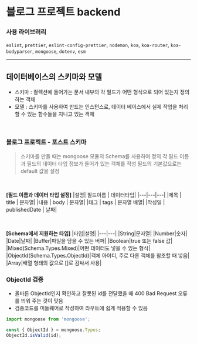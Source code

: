 # 블로그 프로젝트 backend

### 사용 라이브러리

`eslint`, `prettier`, `eslint-config-prettier`, `nodemon`, `koa`, `koa-router`, `koa-bodyparser`, `mongoose`, `dotenv`, `esm`

---

## 데이터베이스의 스키마와 모델

- 스키마 : 컬렉션에 들어가는 문서 내부의 각 필드가 어떤 형식으로 되어 있는지 정의하는 객체
- 모델 : 스키마를 사용하여 만드는 인스턴스로, 데이터 베이스에서 실제 작업을 처리할 수 있는 함수들을 지니고 있는 객체

<br/>

### 블로그 프로젝트 - 포스트 스키마

> 스키마를 만들 때는 mongoose 모듈의 Schema를 사용하여 정의
> 각 필드 이름과 필드의 데이터 타입 정보가 들어가 있는 객체를 작성
> 필드의 기본값으로는 default 값을 설정

<br/>

**[필드 이름과 데이터 타입 설정]**
|설명| 필드이름 | 데이터타입|
|---|---|---|
|제목 | title | 문자열|
|내용 | body | 문자열|
|태그 | tags | 문자열 배열|
|작성일 | publishedDate | 날짜|

<br/>

**[Schema에서 지원하는 타입]**
|타입|설명|
|---|---|
|String|문자열|
|Number|숫자|
|Date|날짜|
|Buffer|파일을 담을 수 있는 버퍼|
|Boolean|true 또는 false 값|
|Mixed(Schema.Types.Mixed)|어떤 데이터도 넣을 수 있는 형식|
|ObjectId(Schema.Types.ObjectId)|객체 아이디, 주로 다른 객체를 참조할 때 넣음|
|Array|배열 형태의 값으로 []로 감싸서 사용|

### ObjectId 검증

- 올바른 ObjectId인지 확인하고 잘못된 id를 전달했을 때 400 Bad Request 오류를 띄워 주는 것이 맞음
- 검증코드를 미들웨어로 작성하여 라우트에 쉽게 적용할 수 있음

```javascript
import mongoose from 'mongoose';

const { ObjectId } = mongoose.Types;
ObjectId.isValid(id);
```
